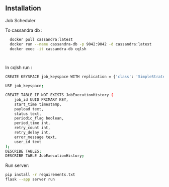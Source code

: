 
## Installation

Job Scheduler

To cassandra db : 

```bash
  docker pull cassandra:latest
  docker run --name cassandra-db -p 9042:9042 -d cassandra:latest
  docker exec -it cassandra-db cqlsh

  
```
In cqlsh run : 
```bash
CREATE KEYSPACE job_keyspace WITH replication = {'class': 'SimpleStrategy', 'replication_factor': 1};

USE job_keyspace;

CREATE TABLE IF NOT EXISTS JobExecutionHistory (
    job_id UUID PRIMARY KEY,
    start_time timestamp,
    payload text,
    status text,
    periodic_flag boolean,
    period_time int,
    retry_count int,
    retry_delay int,
    error_message text,
    user_id text
);                    
DESCRIBE TABLES;
DESCRIBE TABLE JobExecutionHistory;

```

Run server: 
``` bash
pip install -r requirements.txt
flask --app server run
```
